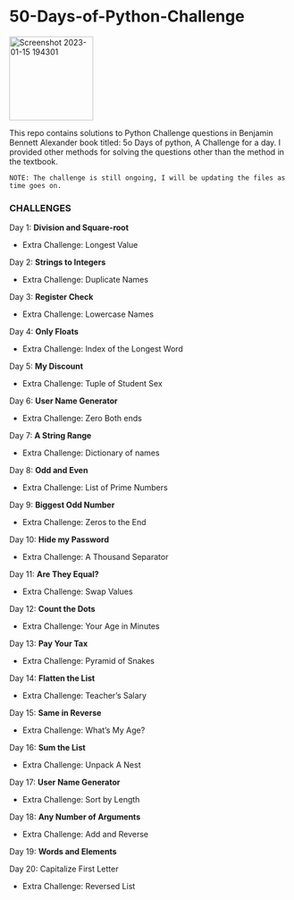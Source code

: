 # 50-Days-of-Python-Challenge

<img width="150" alt="Screenshot 2023-01-15 194301" src="https://user-images.githubusercontent.com/103637488/221225286-802f1279-2340-48a2-8beb-4e87424b4ce4.png">

This repo contains solutions to Python Challenge questions in Benjamin Bennett Alexander book titled: 5o Days of python, A Challenge for a day.
I provided other methods for solving the questions other than the method in the textbook.

`NOTE: The challenge is still ongoing, I will be updating the files as time goes on.`

### CHALLENGES

Day 1: **Division and Square-root** 
* Extra Challenge: Longest Value 

Day 2: **Strings to Integers** 
* Extra Challenge: Duplicate Names 

Day 3: **Register Check**
* Extra Challenge: Lowercase Names

Day 4: **Only Floats** 
* Extra Challenge: Index of the Longest Word

Day 5: **My Discount** 
* Extra Challenge: Tuple of Student Sex 

Day 6: **User Name Generator**
* Extra Challenge: Zero Both ends

Day 7: **A String Range**
* Extra Challenge: Dictionary of names

Day 8: **Odd and Even**
* Extra Challenge: List of Prime Numbers 

Day 9: **Biggest Odd Number**
* Extra Challenge: Zeros to the End

Day 10: **Hide my Password**
* Extra Challenge: A Thousand Separator

Day 11: **Are They Equal?**
* Extra Challenge: Swap Values

Day 12: **Count the Dots**
* Extra Challenge: Your Age in Minutes

Day 13: **Pay Your Tax**
* Extra Challenge: Pyramid of Snakes 

Day 14: **Flatten the List**
* Extra Challenge: Teacher’s Salary

Day 15: **Same in Reverse**
* Extra Challenge: What’s My Age?

Day 16: **Sum the List**
* Extra Challenge: Unpack A Nest

Day 17: **User Name Generator**
* Extra Challenge: Sort by Length

Day 18: **Any Number of Arguments**
* Extra Challenge: Add and Reverse

Day 19: **Words and Elements**

Day 20: Capitalize First Letter
* Extra Challenge: Reversed List
